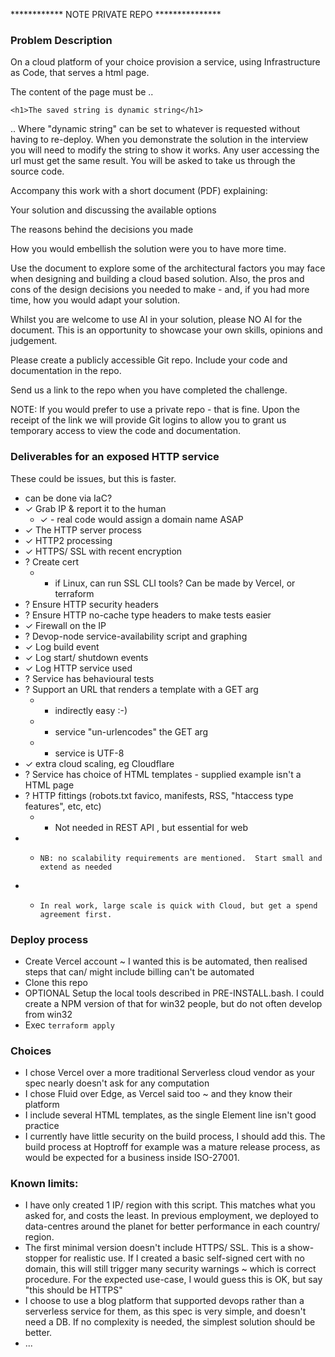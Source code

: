 ************ NOTE PRIVATE REPO ***************


### Problem Description

On a cloud platform of your choice provision a service, using Infrastructure as Code, that serves a html page.

The content of the page must be ..

    <h1>The saved string is dynamic string</h1>

.. Where "dynamic string" can be set to whatever is requested without having to re-deploy. When you demonstrate the solution in the interview you will need to modify the string to show it works. Any user accessing the url must get the same result. You will be asked to take us through the source code.

Accompany this work with a short document (PDF) explaining:

Your solution and discussing the available options

The reasons behind the decisions you made

How you would embellish the solution were you to have more time.

Use the document to explore some of the architectural factors you may face when designing and building a cloud based solution. Also, the pros and cons of the design decisions you needed to make - and, if you had more time, how you would adapt your solution.

Whilst you are welcome to use AI in your solution, please NO AI for the document. This is an opportunity to showcase your own skills, opinions and judgement.

Please create a publicly accessible Git repo. Include your code and documentation in the repo.

Send us a link to the repo when you have completed the challenge.

NOTE: If you would prefer to use a private repo - that is fine. Upon the receipt of the link we will provide Git logins to allow you to grant us temporary access to view the code and documentation.



### Deliverables for an exposed HTTP service

These could be issues, but this is faster.
 
- can be done via IaC?
- ✓ 	Grab IP & report it to the human
  - ✓  - real code would assign a domain name ASAP
- ✓ 	The HTTP server process
- ✓		HTTP2 processing
- ✓ 	HTTPS/ SSL with recent encryption
- ? 	Create cert 
  - - if Linux, can run SSL CLI tools? Can be made by Vercel, or terraform
- ? 	Ensure HTTP security headers
- ? 	Ensure HTTP no-cache type headers to make tests easier
- ✓ 	Firewall on the IP
- ? 	Devop-node service-availability script and graphing
- ✓ 	Log build event
- ✓		Log start/ shutdown events 
- ✓ 	Log HTTP service used 
- ? 	Service has behavioural tests
- ? 	Support an URL that renders a template with a GET arg
  - - indirectly easy :-)
  -	- service "un-urlencodes" the GET arg
  - - service is UTF-8 
- ✓     extra cloud scaling, eg Cloudflare
- ? 	Service has choice of HTML templates - supplied example isn't a HTML page
- ? 	HTTP fittings (robots.txt favico, manifests, RSS, "htaccess type features", etc, etc) 
  -	- Not needed in REST API , but essential for web
- - 	NB: no scalability requirements are mentioned.  Start small and extend as needed
- - 	In real work, large scale is quick with Cloud, but get a spend agreement first.


### Deploy process

- Create Vercel account ~ I wanted this is be automated, then realised steps that can/ might include billing can't be automated
- Clone this repo
- OPTIONAL Setup the local tools described in PRE-INSTALL.bash.  I could create a NPM version of that for win32 people, but do not often develop from win32
- Exec ` terraform apply ` 


### Choices

- I chose Vercel over a more traditional Serverless cloud vendor as your spec nearly doesn't ask for any computation
- I chose Fluid over Edge, as Vercel said too ~ and they know their platform
- I include several HTML templates, as the single Element line isn't good practice 
- I currently have little security on the build process, I should add this.  The build process at Hoptroff for example was a mature release process, as would be expected for a business inside ISO-27001.


### Known limits:

- I have only created 1 IP/ region with this script.   This matches what you asked for, and costs the least.   In previous employment, we deployed to data-centres around the planet for better performance in each country/ region.   
- The first minimal version doesn't include HTTPS/ SSL.  This is a show-stopper for realistic use.   If I created a basic self-signed cert with no domain, this will still trigger many security warnings ~ which is correct procedure.   For the expected use-case, I would guess this is OK, but say "this should be HTTPS"
- I choose to use a blog platform that supported devops rather than a serverless service for them, as this spec is very simple, and doesn't need a DB.   If no complexity is needed, the simplest solution should be better. 
- ...

